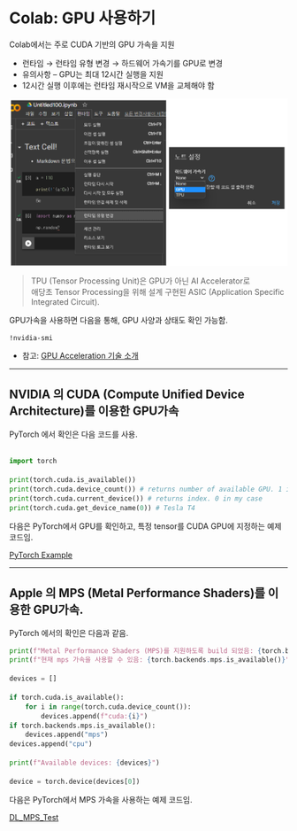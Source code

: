 # Colab: GPU 사용하기

Colab에서는 주로 CUDA 기반의 GPU 가속을 지원

- 런타임 → 런타임 유형 변경 → 하드웨어 가속기를 GPU로 변경
- 유의사항 – GPU는 최대 12시간 실행을 지원
- 12시간 실행 이후에는 런타임 재시작으로 VM을 교체해야 함

![](./img/colab_GPU.png)

> TPU (Tensor Processing Unit)은 GPU가 아닌 AI Accelerator로  
> 애당초 Tensor Processing을 위해 설계 구현된 ASIC (Application Specific Integrated Circuit).

GPU가속을 사용하면 다음을 통해, GPU 사양과 상태도 확인 가능함.

```
!nvidia-smi
```

* 참고: [GPU Acceleration 기술 소개](https://ds31x.tistory.com/375)

---

## NVIDIA 의 CUDA (Compute Unified Device Architecture)를 이용한 GPU가속

PyTorch 에서 확인은 다음 코드를 사용.

```Python

import torch

print(torch.cuda.is_available()) 
print(torch.cuda.device_count()) # returns number of available GPU. 1 in my case
print(torch.cuda.current_device()) # returns index. 0 in my case
print(torch.cuda.get_device_name(0)) # Tesla T4
```

다음은 PyTorch에서 GPU를 확인하고, 특정 tensor를 CUDA GPU에 지정하는 예제코드임.

[PyTorch Example](https://gist.github.com/dsaint31x/ad7181dbb1b8c12c2db8b9454cfa0ddb)

---

## Apple 의 MPS (Metal Performance Shaders)를 이용한 GPU가속.

PyTorch 에서의 확인은 다음과 같음.

```Python
print(f"Metal Performance Shaders (MPS)를 지원하도록 build 되었음: {torch.backends.mps.is_built()}")
print(f"현재 mps 가속을 사용할 수 있음: {torch.backends.mps.is_available()}")

devices = []

if torch.cuda.is_available():
    for i in range(torch.cuda.device_count()):
        devices.append(f"cuda:{i}")
if torch.backends.mps.is_available():
    devices.append("mps")
devices.append("cpu")

print(f"Available devices: {devices}")

device = torch.device(devices[0])
```

다음은 PyTorch에서 MPS 가속을 사용하는 예제 코드임.

[DL_MPS_Test](https://gist.github.com/dsaint31x/bdd3b9461d5cdc1779b86665f774c821)